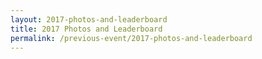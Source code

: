 ```yaml
---
layout: 2017-photos-and-leaderboard
title: 2017 Photos and Leaderboard
permalink: /previous-event/2017-photos-and-leaderboard
---
```

